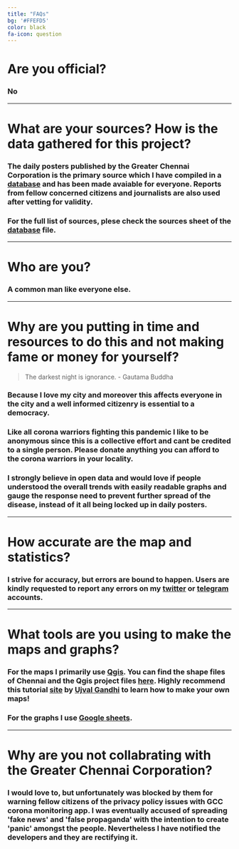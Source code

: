```yaml
---
title: "FAQs"
bg: '#FFEFD5'
color: black
fa-icon: question
---
```



# Are you official?

### No

------------------------

# What are your sources? How is the data gathered for this project?

### The daily posters published by the Greater Chennai Corporation is the primary source which I have compiled in a <a href= "https://elseasama.github.io/covid19chennai/#database">database</a> and has been made avaiable for everyone. Reports from fellow concerned citizens and journalists are also used after vetting for validity. 
### For the full list of sources, plese check the sources sheet of the <a href= "https://elseasama.github.io/covid19chennai/#database">database</a> file. 

------------------------

# Who are you?

### A common man like everyone else.

------------------------

# Why are you putting in time and resources to do this and not making fame or money for yourself?
> The darkest night is ignorance. - Gautama Buddha

### Because I love my city and moreover this affects everyone in the city and a well informed citizenry is essential to a democracy.

### Like all corona warriors fighting this pandemic I like to be anonymous since this is a collective effort and cant be credited to a single person. Please donate anything you can afford to the corona warriors in your locality.

### I strongly believe in open data and would love if people understood the overall trends with easily readable graphs and gauge the response need to prevent further spread of the disease, instead of it all being locked up in daily posters.

------------------------

# How accurate are the map and statistics?

### I strive for accuracy, but errors are bound to happen. Users are kindly requested to report any errors on my <a href= "https://elseasama.github.io/covid19chennai/#contactme">twitter</a> or <a href="https://elseasama.github.io/covid19chennai/#contactme"> telegram</a> accounts.

------------------------

# What tools are you using to make the maps and graphs?

### For the maps I primarily use [Qgis](https://qgis.org/en/site/ "Qgis- V3.12.2"). You can find the shape files of Chennai and the Qgis project files [here](https://github.com/elseasama/covid19chennai/tree/gh-pages/chennai_data). Highly recommend this tutorial [site](https://www.qgistutorials.com/en/) by [Ujval Gandhi](https://twitter.com/spatialthoughts) to learn how to make your own maps!

### For the graphs I use [Google sheets](https://www.google.com/sheets/about/).



------------------------

# Why are you not collabrating with the Greater Chennai Corporation?

### I would love to, but unfortunately was blocked by them for warning fellow citizens of the privacy policy issues with GCC corona monitoring app. I was eventually accused of spreading 'fake news' and 'false propaganda' with the intention to create 'panic' amongst the people. Nevertheless I have notified the developers and they are rectifying it. 



